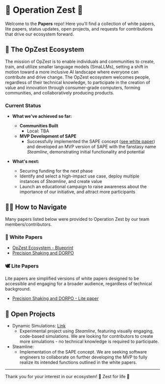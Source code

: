 
# 🍊 Operation Zest 🍊

Welcome to the **Papers** repo! Here you'll find a collection of white papers, lite papers, status updates, open projects, and requests for contributions that drive our ecosystem forward.

## 🍊 The OpZest Ecosystem

The mission of OpZest is to enable individuals and communities to create, train, and utilize smaller language models (SmaLLMs), setting a shift in motion toward a more inclusive AI landscape where everyone can contribute and drive change. The OpZest ecosystem welcomes people, regardless of their technical knowledge, to participate in the creation of value and innovation through consumer-grade computers, forming communities, and collaboratively producing products. 

### Current Status

- **What we've achieved so far:**
  - **Communities Built**
    - Local: TBA
  - **MVP Development of SAPE**
    - Successfully implemented the SAPE concept ([see white paper](https://github.com/OpZest/Papers/blob/main/White_papers/Precision_Shaking_and_DORPO.md)) and developed an MVP version of SAPE with the fanstasy name *Steamline*, demonstrating initial functionality and potential

- **What's next:**
  - Securing funding for the next phase
  - Identify and select a high-impact use case, deploy multiple instances of *Steamline*, and create value
  - Launch an educational campaign to raise awareness about the importance of our initiative, and attract more participants

## 🍋‍🟩 How to Navigate

Many papers listed below were provided to Operation Zest by our team members/contributors.

### 📄 White Papers 
- [OpZest Ecosystem - Blueprint](https://github.com/OpZest/Papers/blob/main/White_papers/OpZest_Ecosystem.md)
- [Precision Shaking and DORPO](https://github.com/OpZest/Papers/blob/main/White_papers/Precision_Shaking_and_DORPO.md) 

### 🕊️ Lite Papers
Lite papers are simplified versions of white papers designed to be accessible and engaging for a broader audience, regardless of technical background.

- [Precision Shaking and DORPO - Lite paper](https://github.com/OpZest/Papers/blob/main/Lite_papers/PS_and_DORPO_Lite_paper.md)

## 🌳 Open Projects

- Dynamic Simulations: [Link](https://github.com/OpZest/DynamicSimulations)
  - Experimental project using *Steamline*, featuring visually engaging, code-based simulations. We are looking for contributors to create more simulations - no technical knowledge is required to participate.
- Steamline:
  - Implementation of the SAPE concept. We are seeking software engineers to collaborate on further developing the MVP to fully realize its intended functions outlined in the white papers.


---

Thank you for your interest in our ecosystem! 🍊 Zest for life 🍊

